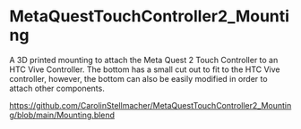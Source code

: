 # MetaQuestTouchController2_Mounting
A 3D printed mounting to attach the Meta Quest 2 Touch Controller to an HTC Vive Controller. The bottom has a small cut out to fit to the HTC Vive controller, however, the bottom can also be easily modified in order to attach other components.

https://github.com/CarolinStellmacher/MetaQuestTouchController2_Mounting/blob/main/Mounting.blend
